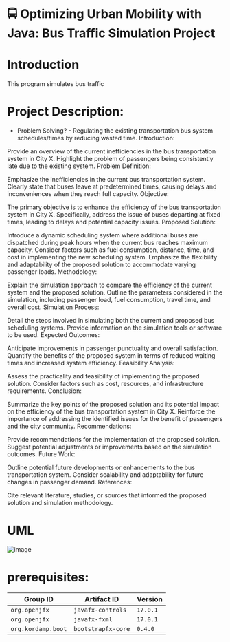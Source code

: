 # 🚍 Optimizing Urban Mobility with Java: Bus Traffic Simulation Project

# Introduction

This program simulates bus traffic

# Project Description:

- Problem Solving?
      - Regulating the existing transportation bus system schedules/times by reducing wasted time.
Introduction:

Provide an overview of the current inefficiencies in the bus transportation system in City X.
Highlight the problem of passengers being consistently late due to the existing system.
Problem Definition:

Emphasize the inefficiencies in the current bus transportation system.
Clearly state that buses leave at predetermined times, causing delays and inconveniences when they reach full capacity.
Objective:

The primary objective is to enhance the efficiency of the bus transportation system in City X.
Specifically, address the issue of buses departing at fixed times, leading to delays and potential capacity issues.
Proposed Solution:

Introduce a dynamic scheduling system where additional buses are dispatched during peak hours when the current bus reaches maximum capacity.
Consider factors such as fuel consumption, distance, time, and cost in implementing the new scheduling system.
Emphasize the flexibility and adaptability of the proposed solution to accommodate varying passenger loads.
Methodology:

Explain the simulation approach to compare the efficiency of the current system and the proposed solution.
Outline the parameters considered in the simulation, including passenger load, fuel consumption, travel time, and overall cost.
Simulation Process:

Detail the steps involved in simulating both the current and proposed bus scheduling systems.
Provide information on the simulation tools or software to be used.
Expected Outcomes:

Anticipate improvements in passenger punctuality and overall satisfaction.
Quantify the benefits of the proposed system in terms of reduced waiting times and increased system efficiency.
Feasibility Analysis:

Assess the practicality and feasibility of implementing the proposed solution.
Consider factors such as cost, resources, and infrastructure requirements.
Conclusion:

Summarize the key points of the proposed solution and its potential impact on the efficiency of the bus transportation system in City X.
Reinforce the importance of addressing the identified issues for the benefit of passengers and the city community.
Recommendations:

Provide recommendations for the implementation of the proposed solution.
Suggest potential adjustments or improvements based on the simulation outcomes.
Future Work:

Outline potential future developments or enhancements to the bus transportation system.
Consider scalability and adaptability for future changes in passenger demand.
References:

Cite relevant literature, studies, or sources that informed the proposed solution and simulation methodology.





# UML

![image](https://user-images.githubusercontent.com/87777192/165208226-cfb737fb-b70e-463f-8c74-9c841fa3fb5b.png)



# prerequisites:
| Group ID            | Artifact ID                | Version    |
| ------------------- | -------------------------- | ---------- |
| `org.openjfx`       | `javafx-controls`          | `17.0.1`   |
| `org.openjfx`       | `javafx-fxml`              | `17.0.1`   |
| `org.kordamp.boot`  | `bootstrapfx-core`         | `0.4.0`    |



